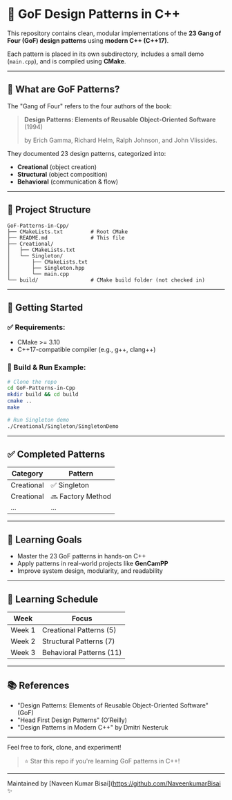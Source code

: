 # 🎯 GoF Design Patterns in C++

This repository contains clean, modular implementations of the **23 Gang of Four (GoF) design patterns** using **modern C++ (C++17)**.

Each pattern is placed in its own subdirectory, includes a small demo (`main.cpp`), and is compiled using **CMake**.

---

## 🧠 What are GoF Patterns?
The "Gang of Four" refers to the four authors of the book:
> **Design Patterns: Elements of Reusable Object-Oriented Software** (1994)
>
> by Erich Gamma, Richard Helm, Ralph Johnson, and John Vlissides.

They documented 23 design patterns, categorized into:
- **Creational** (object creation)
- **Structural** (object composition)
- **Behavioral** (communication & flow)

---

## 📁 Project Structure
```
GoF-Patterns-in-Cpp/
├── CMakeLists.txt         # Root CMake
├── README.md              # This file
├── Creational/
│   ├── CMakeLists.txt
│   └── Singleton/
│       ├── CMakeLists.txt
│       ├── Singleton.hpp
│       └── main.cpp
└── build/                 # CMake build folder (not checked in)
```

---

## 🚀 Getting Started
### ✅ Requirements:
- CMake >= 3.10
- C++17-compatible compiler (e.g., g++, clang++)

### 🧪 Build & Run Example:
```bash
# Clone the repo
cd GoF-Patterns-in-Cpp
mkdir build && cd build
cmake ..
make

# Run Singleton demo
./Creational/Singleton/SingletonDemo
```

---

## ✅ Completed Patterns
| Category | Pattern |
|----------|---------|
| Creational | ✅ Singleton |
| Creational | 🔜 Factory Method |
| ... | ... |

---

## 🧩 Learning Goals
- Master the 23 GoF patterns in hands-on C++
- Apply patterns in real-world projects like **GenCamPP**
- Improve system design, modularity, and readability

---

## 📅 Learning Schedule
| Week | Focus |
|------|-------|
| Week 1 | Creational Patterns (5) |
| Week 2 | Structural Patterns (7) |
| Week 3 | Behavioral Patterns (11) |

---

## 📚 References
- "Design Patterns: Elements of Reusable Object-Oriented Software" (GoF)
- "Head First Design Patterns" (O’Reilly)
- "Design Patterns in Modern C++" by Dmitri Nesteruk

---

Feel free to fork, clone, and experiment!

> ⭐ Star this repo if you're learning GoF patterns in C++!

---

Maintained by [Naveen Kumar Bisai](https://github.com/NaveenkumarBisai ✨
